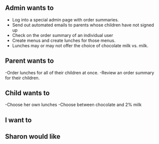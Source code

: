 ## Admin wants to 
- Log into a special admin page with order summaries. 
- Send out automated emails to parents whose children have not signed up 
- Check on the order summary of an individual user 
- Create menus and create lunches for those menus. 
- Lunches may or may not offer the choice of chocolate milk vs. milk. 


## Parent wants to 
-Order lunches for all of their children at once. 
-Review an order summary for their children. 


## Child wants to 
-Choose her own lunches 
-Choose between chocolate and 2% milk 


## I want to 



## Sharon would like